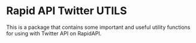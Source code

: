 # Rapid API Twitter UTILS

This is a package that contains some important and useful utility functions for using
with Twitter API on RapidAPI.
